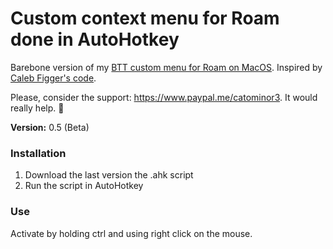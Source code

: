 # Custom context menu for Roam done in AutoHotkey

Barebone version of my [BTT custom menu for Roam on MacOS](https://github.com/ciceronianus/Roam---custom-context-menu-in-BTT-macOS).
Inspired by [Caleb Figger's code](https://github.com/CFiggers/roam-autohotkey). 

Please, consider the support: https://www.paypal.me/catominor3. It would really help. 🎉

**Version:** 0.5 (Beta)

### Installation

1. Download the last version the .ahk script
2. Run the script in AutoHotkey

### Use
Activate by holding ctrl and using right click on the mouse. 

